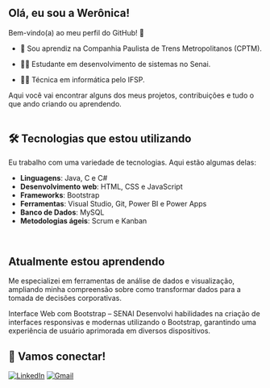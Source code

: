 ## Olá, eu sou a Werônica! 

Bem-vindo(a) ao meu perfil do GitHub! 👋

- 🚋 Sou aprendiz na Companhia Paulista de Trens Metropolitanos (CPTM).

- 👩‍💻 Estudante em desenvolvimento de sistemas no Senai.

- 👩‍🎓 Técnica em informática pelo IFSP.

Aqui você vai encontrar alguns dos meus projetos, contribuições e tudo o que ando 
criando ou aprendendo.
<br>
<br>

## 🛠 Tecnologias que estou utilizando

Eu trabalho com uma variedade de tecnologias. Aqui estão algumas delas:
 - **Linguagens**: Java, C e C#
 - **Desenvolvimento web**: HTML, CSS e JavaScript
 - **Frameworks**: Bootstrap
 - **Ferramentas**: Visual Studio, Git, Power BI e Power Apps
 - **Banco de Dados**: MySQL
 - **Metodologias ágeis**: Scrum e Kanban
<br>

## Atualmente estou aprendendo

Me especializei em ferramentas de análise de dados e visualização, ampliando minha compreensão sobre como transformar dados para a tomada de decisões corporativas.

Interface Web com Bootstrap – SENAI
Desenvolvi habilidades na criação de interfaces responsivas e modernas utilizando o Bootstrap, garantindo uma experiência de usuário aprimorada em diversos dispositivos.


## 💬 Vamos conectar!
[![LinkedIn](https://img.shields.io/badge/linkedin-%230077B5.svg?style=for-the-badge&logo=linkedin&logoColor=white)](www.linkedin.com/in/werônicalvesmelo)
[![Gmail](https://img.shields.io/badge/Gmail-D14836?style=for-the-badge&logo=gmail&logoColor=white)](weronicaamelo@gmail.com)
